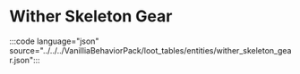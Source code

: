 # Wither Skeleton Gear

:::code language="json" source="../../../VanilliaBehaviorPack/loot_tables/entities/wither_skeleton_gear.json":::
